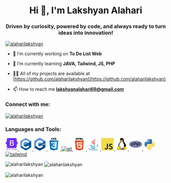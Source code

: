 <h1 align="center">Hi 👋, I'm Lakshyan Alahari</h1>
<h3 align="center">Driven by curiosity, powered by code, and always ready to turn ideas into innovation!</h3>



<p align="left"> <a href="https://github.com/ryo-ma/github-profile-trophy"><img src="[https://github-profile-trophy.vercel.app/?username=alaharilakshyan](https://www.google.com/url?sa=i&url=https%3A%2F%2F4kwallpapers.com%2Fmost-popular-4k-wallpapers%2F%3Fpage%3D2&psig=AOvVaw3ww0PRlEkIXteBdbHATsVq&ust=1742058729733000&source=images&cd=vfe&opi=89978449&ved=0CBQQjRxqFwoTCMCT_9eIiowDFQAAAAAdAAAAABAE)" alt="alaharilakshyan" /></a> </p>

- 🔭 I’m currently working on **To Do List Web**

- 🌱 I’m currently learning **JAVA, Tailwind, JS, PHP**

- 👨‍💻 All of my projects are available at [https://github.com/alaharilakshyan](https://github.com/alaharilakshyan)

- 📫 How to reach me **lakshyanalahari69@gmail.com**

<h3 align="left">Connect with me:</h3>
<p align="left">
<a href="https://linkedin.com/in/alaharilakshyan" target="blank"><img align="center" src="https://raw.githubusercontent.com/rahuldkjain/github-profile-readme-generator/master/src/images/icons/Social/linked-in-alt.svg" alt="alaharilakshyan" height="30" width="40" /></a>
</p>

<h3 align="left">Languages and Tools:</h3>
<p align="left"> <a href="https://getbootstrap.com" target="_blank" rel="noreferrer"> <img src="https://raw.githubusercontent.com/devicons/devicon/master/icons/bootstrap/bootstrap-plain-wordmark.svg" alt="bootstrap" width="40" height="40"/> </a> <a href="https://www.cprogramming.com/" target="_blank" rel="noreferrer"> <img src="https://raw.githubusercontent.com/devicons/devicon/master/icons/c/c-original.svg" alt="c" width="40" height="40"/> </a> <a href="https://www.w3schools.com/cpp/" target="_blank" rel="noreferrer"> <img src="https://raw.githubusercontent.com/devicons/devicon/master/icons/cplusplus/cplusplus-original.svg" alt="cplusplus" width="40" height="40"/> </a> <a href="https://www.w3schools.com/css/" target="_blank" rel="noreferrer"> <img src="https://raw.githubusercontent.com/devicons/devicon/master/icons/css3/css3-original-wordmark.svg" alt="css3" width="40" height="40"/> </a> <a href="https://git-scm.com/" target="_blank" rel="noreferrer"> <img src="https://www.vectorlogo.zone/logos/git-scm/git-scm-icon.svg" alt="git" width="40" height="40"/> </a> <a href="https://www.w3.org/html/" target="_blank" rel="noreferrer"> <img src="https://raw.githubusercontent.com/devicons/devicon/master/icons/html5/html5-original-wordmark.svg" alt="html5" width="40" height="40"/> </a> <a href="https://www.java.com" target="_blank" rel="noreferrer"> <img src="https://raw.githubusercontent.com/devicons/devicon/master/icons/java/java-original.svg" alt="java" width="40" height="40"/> </a> <a href="https://developer.mozilla.org/en-US/docs/Web/JavaScript" target="_blank" rel="noreferrer"> <img src="https://raw.githubusercontent.com/devicons/devicon/master/icons/javascript/javascript-original.svg" alt="javascript" width="40" height="40"/> </a> <a href="https://www.linux.org/" target="_blank" rel="noreferrer"> <img src="https://raw.githubusercontent.com/devicons/devicon/master/icons/linux/linux-original.svg" alt="linux" width="40" height="40"/> </a> <a href="https://www.php.net" target="_blank" rel="noreferrer"> <img src="https://raw.githubusercontent.com/devicons/devicon/master/icons/php/php-original.svg" alt="php" width="40" height="40"/> </a> <a href="https://www.python.org" target="_blank" rel="noreferrer"> <img src="https://raw.githubusercontent.com/devicons/devicon/master/icons/python/python-original.svg" alt="python" width="40" height="40"/> </a> <a href="https://tailwindcss.com/" target="_blank" rel="noreferrer"> <img src="https://www.vectorlogo.zone/logos/tailwindcss/tailwindcss-icon.svg" alt="tailwind" width="40" height="40"/> </a> </p>

<p><img align="left" src="https://github-readme-stats.vercel.app/api/top-langs?username=alaharilakshyan&show_icons=true&locale=en&layout=compact" alt="alaharilakshyan" /></p>

<p>&nbsp;<img align="center" src="https://github-readme-stats.vercel.app/api?username=alaharilakshyan&show_icons=true&locale=en" alt="alaharilakshyan" /></p>

<p><img align="center" src="https://github-readme-streak-stats.herokuapp.com/?user=alaharilakshyan&" alt="alaharilakshyan" /></p>
